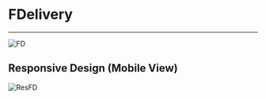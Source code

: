 # FDelivery

-----------------------------------------------------------------------------------------------------------------------------
![FD](https://github.com/imranshaikh9930/FDelivery/assets/87297004/d5936d78-182c-4d04-934e-7c84fbab6e4c)



Responsive Design (Mobile View) 
------------------------------------------------------------------------------------------------------------------------------------
![ResFD](https://github.com/imranshaikh9930/FDelivery/assets/87297004/088a4ae2-28a1-4b75-8a65-df6b9789a677)



